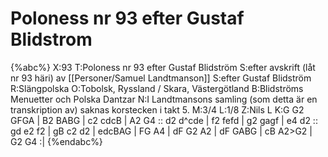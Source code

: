 # Poloness nr 93 efter Gustaf Blidstrom

{%abc%}
X:93
T:Poloness nr 93 efter Gustaf Blidström
S:efter avskrift (låt nr 93 häri) av [[Personer/Samuel Landtmanson]] 
S:efter Gustaf Blidström
R:Slängpolska
O:Tobolsk, Ryssland / Skara, Västergötland
B:Blidströms Menuetter och Polska Dantzar
N:I Landtmansons samling (som detta är en transkription av) saknas korstecken i takt 5.
M:3/4
L:1/8
Z:Nils L
K:G
G2 GFGA | B2 BABG | c2 cdcB | A2 G4 :: d2 d^cde |
f2 fefd | g2 gagf | e4 d2 :: gd e2 f2 | gB c2 d2 |
edcBAG | FG A4 | dF G2 A2 | dF GABG | cB A2>G2 | G2 G4 :|
{%endabc%}
